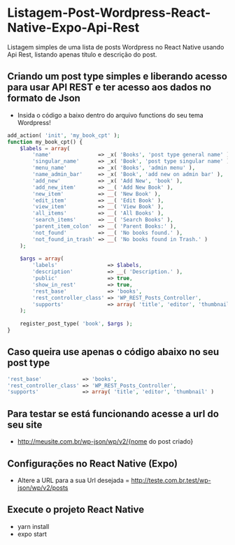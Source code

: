 # Listagem-Post-Wordpress-React-Native-Expo-Api-Rest
Listagem simples de uma lista de posts Wordpress no React Native usando Api Rest,
listando apenas título e descrição do post.

## Criando um post type simples e liberando acesso para usar API REST e ter acesso aos dados no formato de Json
- Insida o código a baixo dentro do arquivo functions do seu tema Wordpress!

~~~php
add_action( 'init', 'my_book_cpt' );
function my_book_cpt() {
    $labels = array(
        'name'               => _x( 'Books', 'post type general name' ),
        'singular_name'      => _x( 'Book', 'post type singular name' ),
        'menu_name'          => _x( 'Books', 'admin menu' ),
        'name_admin_bar'     => _x( 'Book', 'add new on admin bar' ),
        'add_new'            => _x( 'Add New', 'book' ),
        'add_new_item'       => __( 'Add New Book' ),
        'new_item'           => __( 'New Book' ),
        'edit_item'          => __( 'Edit Book' ),
        'view_item'          => __( 'View Book' ),
        'all_items'          => __( 'All Books' ),
        'search_items'       => __( 'Search Books' ),
        'parent_item_colon'  => __( 'Parent Books:' ),
        'not_found'          => __( 'No books found.' ),
        'not_found_in_trash' => __( 'No books found in Trash.' )
    );
    
    $args = array(
        'labels'             	=> $labels,
        'description'        	=> __( 'Description.' ),
        'public'             	=> true,
        'show_in_rest'       	=> true,
        'rest_base'          	=> 'books',
        'rest_controller_class' => 'WP_REST_Posts_Controller',
        'supports'           	=> array( 'title', 'editor', 'thumbnail' )
    );
    
    register_post_type( 'book', $args );
}
~~~

## Caso queira use apenas o código abaixo no seu post type
~~~php
'rest_base'          	=> 'books',
'rest_controller_class' => 'WP_REST_Posts_Controller',
'supports'           	=> array( 'title', 'editor', 'thumbnail' )
~~~

## Para testar se está funcionando acesse a url do seu site
- http://meusite.com.br/wp-json/wp/v2/{nome do post criado}

## Configurações no React Native (Expo)
- Altere a URL para a sua Url desejada = http://teste.com.br.test/wp-json/wp/v2/posts

## Execute o projeto React Native
- yarn install
- expo start
